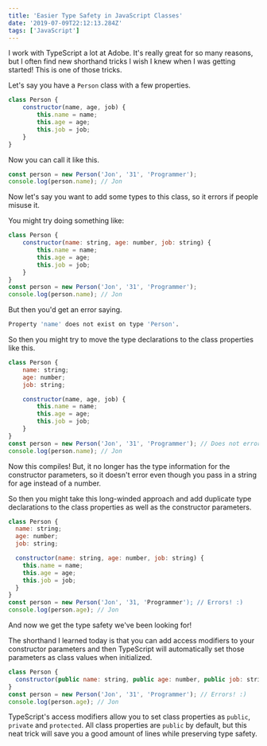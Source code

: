 ```yaml
---
title: 'Easier Type Safety in JavaScript Classes'
date: '2019-07-09T22:12:13.284Z'
tags: ['JavaScript']
---
```


I work with TypeScript a lot at Adobe. It's really great for so many reasons, but I often find new shorthand tricks I wish I knew when I was getting started! This is one of those tricks.

Let's say you have a `Person` class with a few properties.

```javascript
class Person {
    constructor(name, age, job) {
        this.name = name;
        this.age = age;
        this.job = job;
    }
}
```

<!-- excerpt -->

Now you can call it like this.

```javascript
const person = new Person('Jon', '31', 'Programmer');
console.log(person.name); // Jon
```

Now let's say you want to add some types to this class, so it errors if people misuse it.

You might try doing something like:

```javascript
class Person {
    constructor(name: string, age: number, job: string) {
        this.name = name;
        this.age = age;
        this.job = job;
    }
}
const person = new Person('Jon', '31', 'Programmer');
console.log(person.name); // Jon
```

But then you'd get an error saying.

```bash
Property 'name' does not exist on type 'Person'.
```

So then you might try to move the type declarations to the class properties like this.

```javascript
class Person {
    name: string;
    age: number;
    job: string;

    constructor(name, age, job) {
        this.name = name;
        this.age = age;
        this.job = job;
    }
}
const person = new Person('Jon', '31', 'Programmer'); // Does not error :(
console.log(person.name); // Jon
```

Now this compiles! But, it no longer has the type information for the constructor parameters, so it doesn't error even though you pass in a string for age instead of a number.

So then you might take this long-winded approach and add duplicate type declarations to the class properties as well as the constructor parameters.

```javascript
class Person {
  name: string;
  age: number;
  job: string;

  constructor(name: string, age: number, job: string) {
    this.name = name;
    this.age = age;
    this.job = job;
  }
}
const person = new Person('Jon', '31, 'Programmer'); // Errors! :)
console.log(person.age); // Jon
```

And now we get the type safety we've been looking for!

The shorthand I learned today is that you can add access modifiers to your constructor parameters and then TypeScript will automatically set those parameters as class values when initialized.

```javascript
class Person {
  constructor(public name: string, public age: number, public job: string) {}
}
const person = new Person('Jon', '31', 'Programmer'); // Errors! :)
console.log(person.age); // Jon
```

TypeScript's access modifiers allow you to set class properties as `public`, `private` and `protected`. All class properties are `public` by default, but this neat trick will save you a good amount of lines while preserving type safety.
